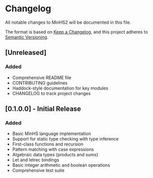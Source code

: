 # Changelog

All notable changes to MinHS2 will be documented in this file.

The format is based on [Keep a Changelog](https://keepachangelog.com/en/1.0.0/),
and this project adheres to [Semantic Versioning](https://semver.org/spec/v2.0.0.html).

## [Unreleased]

### Added
- Comprehensive README file
- CONTRIBUTING guidelines
- Haddock-style documentation for key modules
- CHANGELOG to track project changes

## [0.1.0.0] - Initial Release

### Added
- Basic MinHS language implementation
- Support for static type checking with type inference
- First-class functions and recursion
- Pattern matching with case expressions
- Algebraic data types (products and sums)
- Let and letrec bindings
- Basic integer arithmetic and boolean operations
- Comprehensive test suite 